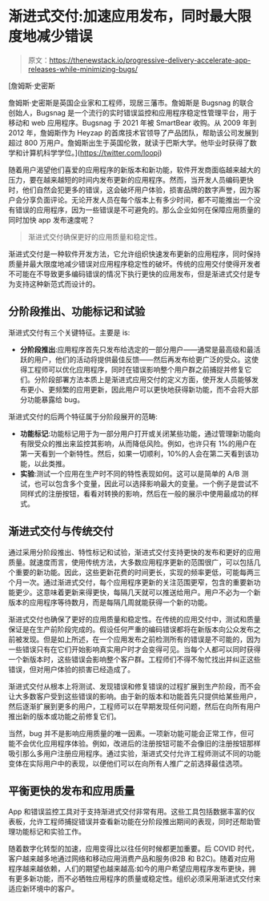 # 渐进式交付:加速应用发布，同时最大限度地减少错误

> 原文：<https://thenewstack.io/progressive-delivery-accelerate-app-releases-while-minimizing-bugs/>

[](https://twitter.com/loopj)

 [詹姆斯·史密斯

詹姆斯·史密斯是英国企业家和工程师，现居三藩市。詹姆斯是 Bugsnag 的联合创始人，Bugsnag 是一个流行的实时错误监控和应用程序稳定性管理平台，用于移动和 web 应用程序。Bugsnag 于 2021 年被 SmartBear 收购。从 2009 年到 2012 年，詹姆斯作为 Heyzap 的首席技术官领导了产品团队，帮助该公司发展到超过 800 万用户。詹姆斯出生于英国伦敦，就读于巴斯大学。他毕业时获得了数学和计算机科学学位。](https://twitter.com/loopj) [](https://twitter.com/loopj)

随着用户渴望他们喜爱的应用程序的新版本和新功能，软件开发商面临越来越大的压力，要在越来越短的时间内发布更新的应用程序。然而，当开发人员编码更快时，他们自然会犯更多的错误，这会破坏用户体验，损害品牌的数字声誉，因为客户会分享负面评论。无论开发人员在每个版本上有多少时间，都不可能推出一个没有错误的应用程序，因为一些错误是不可避免的。那么企业如何在保障应用质量的同时加快 app 发布速度呢？

> 渐进式交付确保更好的应用质量和稳定性。

渐进式交付是一种软件开发方法，它允许组织快速发布更新的应用程序，同时保持质量并最大限度地减少错误对应用程序稳定性的破坏。传统的应用交付使得开发者不可能在不导致更多编码错误的情况下执行更快的应用发布，但是渐进式交付是专为支持这种新范式而设计的。

## 分阶段推出、功能标记和试验

渐进式交付有三个关键特征。主要是 is:‍

*   **分阶段推出**:应用程序首先只发布给选定的一部分用户——通常是最高级和最活跃的用户，他们的活动将提供最佳反馈——然后再发布给更广泛的受众。这使得工程师可以优化应用程序，同时在错误影响整个用户群之前捕捉并修复它们。分阶段部署方法本质上是渐进式应用交付的定义方面，使开发人员能够发布更小、更频繁的应用更新，因此用户可以更快地获得新功能，而不会将大部分功能暴露给 bug。

渐进式交付的后两个特征属于分阶段展开的范畴:

*   **功能标记**:功能标记用于为一部分用户打开或关闭某些功能，通过管理新功能向有限受众的推出来监控其影响，从而降低风险。例如，也许只有 1%的用户在第一天看到一个新特性。然后，如果一切顺利，10%的人会在第二天看到该功能，以此类推。
*   **实验**:测试一个应用在生产时不同的特性表现如何。这可以是简单的 A/B 测试，也可以包含多个变量，因此可以选择影响最大的变量。一个例子是尝试不同样式的注册按钮，看看对转换的影响，然后在一般的展示中使用最成功的样式。

## 渐进式交付与传统交付

通过采用分阶段推出、特性标记和试验，渐进式交付支持更快的发布和更好的应用质量。就速度而言，使用传统方法，大多数应用程序更新的范围很广，可以包括几个重要的新功能。因此，这些更新花费的时间更长，实现的频率更低，可能每两三个月一次。通过渐进式交付，每个应用程序更新的关注范围更窄，包含的重要新功能更少。这意味着更新来得更快，每隔几天就可以推送给用户。用户不必为一个新版本的应用程序等待数月，而是每隔几周就能获得一个新的功能。

渐进式交付也确保了更好的应用质量和稳定性。在传统的应用交付中，测试和质量保证是在生产前阶段完成的。假设任何严重的编码错误都将在新版本向公众发布之前被发现。但是如上所述，在一个应用发布之前检测所有的错误是不可能的，因为一些错误只有在它们开始影响真实用户时才会变得可见。当每个人都可以同时获得一个新版本时，这些错误会影响整个客户群。工程师们不得不匆忙找出并纠正这些错误，但对用户体验的损害已经造成了。

渐进式交付从根本上将测试、发现错误和修复错误的过程扩展到生产阶段，而不会让大多数客户受到这些错误的影响。由于新的版本和功能首先只提供给某些用户，然后逐渐扩展到更多的用户，工程师可以在早期发现任何问题，然后在向所有用户推出新的版本或功能之前修复它们。

当然，bug 并不是影响应用质量的唯一因素。一项新功能可能会正常工作，但可能不会优化应用程序体验。例如，改进后的注册按钮可能不会像旧的注册按钮那样吸引那么多用户注册应用程序。通过实验，渐进式交付允许工程师测试不同的功能变体在实际用户中的表现，以便他们可以在向所有人推广之前选择最佳选项。

## 平衡更快的发布和应用质量

App 和错误监控工具对于支持渐进式交付非常有用。这些工具包括数据丰富的仪表板，允许工程师捕捉错误并查看新功能在分阶段推出期间的表现，同时还帮助管理功能标记和实验工作。

随着数字化转型的加速，应用变得比以往任何时候都更加重要。后 COVID 时代，客户越来越多地通过网络和移动应用消费产品和服务(B2B 和 B2C)。随着对应用程序越来越依赖，人们的期望也越来越高:如今的用户希望应用程序发布更快，拥有更多新功能，而不必牺牲应用程序的质量或稳定性。组织必须采用渐进式交付来适应新环境中的客户。

<svg xmlns:xlink="http://www.w3.org/1999/xlink" viewBox="0 0 68 31" version="1.1"><title>Group</title> <desc>Created with Sketch.</desc></svg>